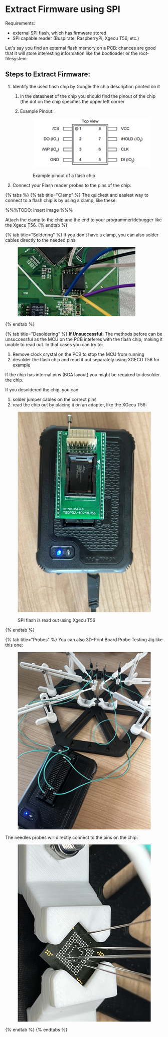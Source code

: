 # Extract Firmware using SPI

Requirements:

* external SPI flash, which has firmware stored
* SPI capable reader (Buspirate, RaspberryPi, Xgecu T56, etc.)

Let's say you find an external flash memory on a PCB: chances are good that it will store interesting information like the bootloader or the root-filesystem.

## Steps to Extract Firmware:

1. Identify the used flash chip by Google the chip description printed on it
   1. in the datasheet of the chip you should find the pinout of the chip (the dot on the chip specifies the upper left corner
   2.  Example Pinout:

       <figure><img src="../../../.gitbook/assets/image (19).png" alt=""><figcaption><p>Example pinout of a flash chip</p></figcaption></figure>


2. Connect your Flash reader probes to the pins of the chip:

{% tabs %}
{% tab title="Clamp" %}
The quickest and easiest way to connect to a flash chip is by using a clamp, like these:

%%%TODO: insert image %%%

Attach the clamp to the chip and the end to your programmer/debugger like the Xgecu T56.
{% endtab %}

{% tab title="Soldering" %}
If you don't have a clamp, you can also solder cables directly to the needed pins:

<figure><img src="../../../.gitbook/assets/image (45).png" alt=""><figcaption></figcaption></figure>
{% endtab %}

{% tab title="Desoldering" %}
**If Unsuccessful:** The methods before can be unsuccessful as the MCU on the PCB inteferes with the flash chip, making it unable to read out. In that cases you can try to:

1. Remove clock crystal on the PCB to stop the MCU from running
2. desolder the flash chip and read it out separately using XGECU T56 for example

If the chip has internal pins (BGA layout) you might be required to desolder the chip.

If you desoldered the chip, you can:

1. solder jumper cables on the correct pins
2. read the chip out by placing it on an adapter, like the XGecu T56:

<figure><img src="../../../.gitbook/assets/image (25).png" alt=""><figcaption><p>SPI flash is read out using Xgecu T56</p></figcaption></figure>
{% endtab %}

{% tab title="Probes" %}
You can also 3D-Print Board Probe Testing Jig like this one:

<figure><img src="../../../.gitbook/assets/IMG_0561.jpeg" alt="" width="563"><figcaption></figcaption></figure>

The needles probes will directly connect to the pins on the chip:

<figure><img src="../../../.gitbook/assets/IMG_3778.JPG" alt="" width="563"><figcaption></figcaption></figure>
{% endtab %}
{% endtabs %}
